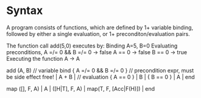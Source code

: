 # Syntax
A program consists of functions, which are defined by 1+ variable binding, followed by either a single evaluation, or 1+ preconditon/evaluation pairs. 

The function call add(5,0) executes by:
Binding A=5, B=0
Evaluating preconditions, 
    A =/= 0 && B =/= 0 -> false
    A == 0 -> false
    B == 0 -> true
Executing the function 
    A -> A

add
    (A, B) // variable bind
    { A =/= 0 && B =/= 0 } // precondition expr, must be side effect free!
    | A + B | // evaluation
    { A == 0 }
    | B |
    { B == 0 }
    | A |
end

map
    ([], F, A)
        | A |
    ([H|T], F, A)
        | map(T, F, [Acc|F(H)]) |
end
